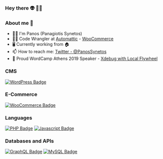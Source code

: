 ### Hey there 👽 🖖🏻

### About me 🐬

- 🖖🏻  I'm Panos (Panagiotis Synetos)
- 💪🏻  Code Wrangler at [Automattic](https://automattic.com/) - [WooCommerce](https://woocommerce.com/)
- 🖥️  Currently working from 🏠
- 📫  How to reach me: [Twitter - @PanosSynetos](https://twitter.com/PanosSynetos)
- 🎤  Proud WordCamp Athens 2019 Speaker - [Xdebug with Local Flywheel](https://wordpress.tv/2019/08/26/%CF%80%CE%B1%CE%BD%CE%B1%CE%B3%CE%B9%CF%8E%CF%84%CE%B7%CF%82-%CF%83%CF%85%CE%BD%CE%B5%CF%84%CF%8C%CF%82-debugging-%CE%BC%CE%B5-%CF%84%CE%BF-xdebug/)


### CMS

[![WordPress Badge](https://img.shields.io/badge/-WordPress-21759b?style=for-the-badge&labelColor=black&logo=wordpress&logoColor=21759b)](#)

### E-Commerce

[![WooCommerce Badge](https://img.shields.io/badge/-WooCommerce-96588a?style=for-the-badge&labelColor=black&logo=woocommerce&logoColor=96588a)](#)


### Languages

[![PHP Badge](https://img.shields.io/badge/-PHP-474A8A?style=for-the-badge&labelColor=black&logo=php&logoColor=474A8A)](#)
[![Javascript Badge](https://img.shields.io/badge/-Javascript-F0DB4F?style=for-the-badge&labelColor=black&logo=javascript&logoColor=F0DB4F)](#)

### Databases and APIs

[![GraphQL Badge](https://img.shields.io/badge/-GraphQL-df0397?style=for-the-badge&labelColor=black&logo=graphql&logoColor=df0397)](#)
[![MySQL Badge](https://img.shields.io/badge/-MySQL-0db7ed?style=for-the-badge&labelColor=black&logo=mysql&logoColor=F29111)](#)
